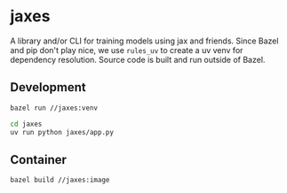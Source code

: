 # jaxes

A library and/or CLI for training models using jax and friends. Since Bazel and pip don't play nice, we use `rules_uv` to create a uv venv for dependency resolution. Source code is built and run outside of Bazel.

## Development

```bash
bazel run //jaxes:venv

cd jaxes
uv run python jaxes/app.py
```

## Container

```bash
bazel build //jaxes:image
```

